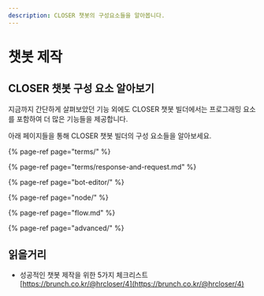```yaml
---
description: CLOSER 챗봇의 구성요소들을 알아봅니다.
---
```


# 챗봇 제작

## CLOSER 챗봇 구성 요소 알아보기

지금까지 간단하게 살펴보았던 기능 외에도 CLOSER 챗봇 빌더에서는 프로그래밍 요소를 포함하여 더 많은 기능들을 제공합니다. 

아래 페이지들을 통해 CLOSER 챗봇 빌더의 구성 요소들을 알아보세요.  



{% page-ref page="terms/" %}

{% page-ref page="terms/response-and-request.md" %}

{% page-ref page="bot-editor/" %}

{% page-ref page="node/" %}

{% page-ref page="flow.md" %}

{% page-ref page="advanced/" %}

## 읽을거리 

* 성공적인 챗봇 제작을 위한 5가지 체크리스트 [https://brunch.co.kr/@hrcloser/4](https://brunch.co.kr/@hrcloser/4)

